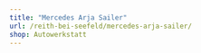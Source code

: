 ```yaml
---
title: "Mercedes Arja Sailer"
url: /reith-bei-seefeld/mercedes-arja-sailer/
shop: Autowerkstatt
---
```

